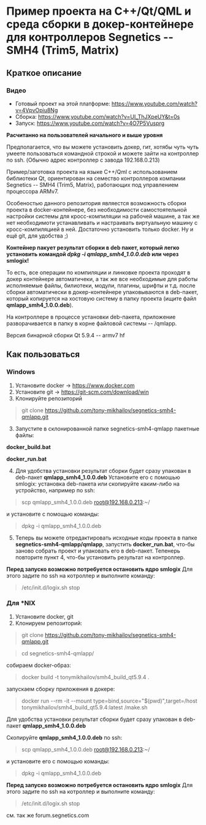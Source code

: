 # Пример проекта на C++/Qt/QML и среда сборки в докер-контейнере для контроллеров Segnetics -- SMH4 (Trim5, Matrix) 

## Краткое описание

### Видео
* Готовый проект на этой платформе:  https://www.youtube.com/watch?v=4VpvOpiu8Ng
* Сборка: https://www.youtube.com/watch?v=UI_ThJXpeUY&t=0s
* Запуск: https://www.youtube.com/watch?v=4O7P5Vusprg


**Расчитанно на пользователей начального и выше уровня**

Предполагается, что вы можете установить докер, гит, хотябы чуть чуть умеете пользоваться командной строкой и можете зайти на контроллер по ssh. (Обычно адрес контроллер с завода 192.168.0.213)

Пример/заготовка проекта на языке C++/Qml с использованием библиотеки Qt, ориентирован на семество контроллеров компании Segnetics -- SMH4 (Trim5, Matrix), работающих под управлением процессора ARMv7.

Особеностью данного репозитория являестся возможность сборки проекта в docker-контейнере, без необходимости самостоятельной настройки системы для кросс-компиляции на рабочей машине, а так же нет необходимоти устанавливать и настраивать виртуальную машину с кросс-компиляцией в ней. Достаточно установить только docker. Ну и ещё git, для удобства ;)

**Контейнер пакует результат сборки в deb пакет, который легко установить командой _dpkg -i qmlapp_smh4_1.0.0.deb_ или через smlogix!**

То есть, все операции по компиляции и линковке проекта проходят в докер контейнере автоматичеки, а так же все необходимые для работы исполняемые файлы, билиотеки, модули, плагины, шрифты и т.д. после сборки автоматически в докер-контейнере упаковываются в deb-пакет, который копируется на хостовую систему в папку проекта (ищите файл **qmlapp_smh4_1.0.0.deb**).   

На контроллере в процессе установки deb-пакета, приложение разворачивается в папку в корне файловой системы -- /qmlapp.   

Версия бинарной сборки Qt 5.9.4 -- armv7 hf

## Как пользоваться

### Windows

1. Установите docker -> https://www.docker.com
2. Установите git -> https://git-scm.com/download/win
3. Клонируйте репозиторий
> git clone https://github.com/tony-mikhailov/segnetics-smh4-qmlapp.git

3. Запустите в склонированной папке segnetics-smh4-qmlapp пакетные файлы:

**docker_build.bat** 

**docker_run.bat** 

4. Для удобства установки результат сборки будет сразу упакован в deb-пакет   **qmlapp_smh4_1.0.0.deb** 
Установите его с помошью smlogix: установка deb-пакета или скопируйте каким-либо на устройство, например по ssh: 
> scp qmlapp_smh4_1.0.0.deb root@192.168.0.213:~/

и установите с помощью команды:
> dpkg -i qmlapp_smh4_1.0.0.deb 

5. Теперь вы можете отредактировать исходные коды проекта в папке **segnetics-smh4-qmlapp/qmlapp**,
запустить **docker_run.bat**, что-бы заново собрать проект и упаковать его в deb-пакет. Тепенерь повторите пункт 4, что-бы установить результат на контроллер.

**Перед запуско возможно потребуется остановить ядро smlogix**
Для этого задите по ssh на котроллер и выполните команду:
> /etc/init.d/logix.sh stop

### Для *NIX

1. Установите docker, git
2. Клонируем репозиторий:
> git clone https://github.com/tony-mikhailov/segnetics-smh4-qmlapp.git

> cd segnetics-smh4-qmlapp/

собираем docker-образ:
> docker build -t tonymikhailov/smh4_build_qt5.9.4 .

запускаем сборку приложения в докере:
> docker run --rm -it --mount type=bind,source="$(pwd)",target=/host tonymikhailov/smh4_build_qt5.9.4:latest /make.sh

Для удобства установки результат сборки будет сразу упакован в deb-пакет   **qmlapp_smh4_1.0.0.deb** 

Скопируйте  **qmlapp_smh4_1.0.0.deb**  по ssh:
> scp qmlapp_smh4_1.0.0.deb root@192.168.0.213:~/

и установите его с помощью команды:
> dpkg -i qmlapp_smh4_1.0.0.deb 

**Перед запуско возможно потребуется остановить ядро smlogix**
Для этого задите по ssh на котроллер и выполните команду:
> /etc/init.d/logix.sh stop



см. так же forum.segnetics.com
